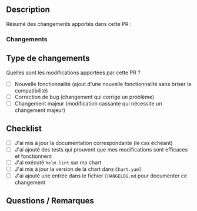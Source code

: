 ## Description

Résumé des changements apportés dans cette PR :


### Changements

<!-- Décrivez les changements principaux dans cette PR -->

## Type de changements

Quelles sont les modifications apportées par cette PR ?
- [ ] Nouvelle fonctionnalité (ajout d'une nouvelle fonctionnalité sans briser la compatibilité)
- [ ] Correction de bug (changement qui corrige un problème)
- [ ] Changement majeur (modification cassante qui nécessite un changement majeur)

## Checklist

- [ ] J'ai mis à jour la documentation correspondante (le cas échéant)
- [ ] J'ai ajouté des tests qui prouvent que mes modifications sont efficaces et fonctionnent
- [ ] J'ai exécuté `helm lint` sur ma chart
- [ ] J'ai mis à jour la version de la chart dans `Chart.yaml`
- [ ] J'ai ajouté une entrée dans le fichier `CHANGELOG.md` pour documenter ce changement

## Questions / Remarques

<!-- Ajoutez toutes les questions ou remarques supplémentaires ici -->